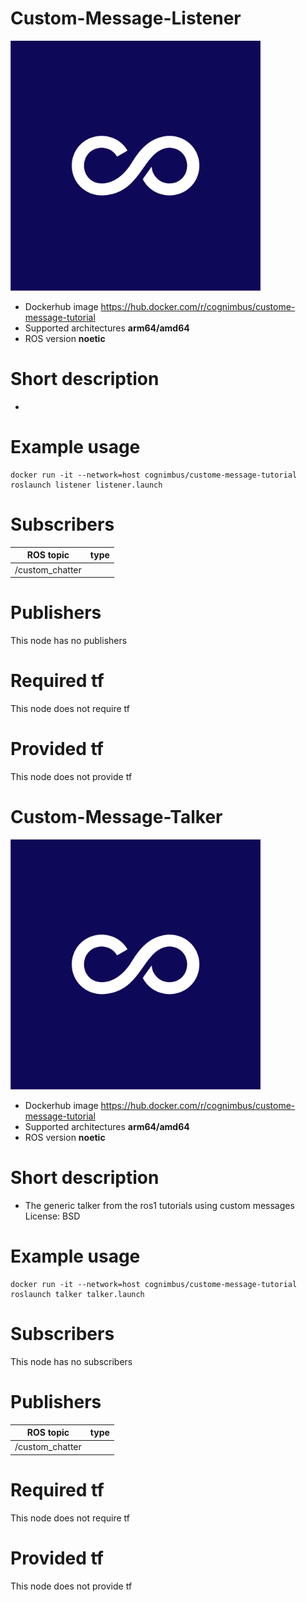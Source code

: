 # Custom-Message-Listener

<img src="./custom-message-listener/nimbusc.jpg" alt="custom-message-listener" width="400"/>

* Dockerhub image https://hub.docker.com/r/cognimbus/custome-message-tutorial
* Supported architectures <b>arm64/amd64</b>
* ROS version <b>noetic
</b>

# Short description
* 

# Example usage
```
docker run -it --network=host cognimbus/custome-message-tutorial roslaunch listener listener.launch
```

# Subscribers
ROS topic | type
--- | ---
/custom_chatter | 


# Publishers
This node has no publishers


# Required tf
This node does not require tf


# Provided tf
This node does not provide tf


# Custom-Message-Talker

<img src="./custom-message-talker/nimbusc.jpg" alt="custom-message-talker" width="400"/>

* Dockerhub image https://hub.docker.com/r/cognimbus/custome-message-tutorial
* Supported architectures <b>arm64/amd64</b>
* ROS version <b>noetic
</b>

# Short description
* The generic talker from the ros1 tutorials using custom messages
License: BSD

# Example usage
```
docker run -it --network=host cognimbus/custome-message-tutorial roslaunch talker talker.launch
```

# Subscribers
This node has no subscribers


# Publishers
ROS topic | type
--- | ---
/custom_chatter | 


# Required tf
This node does not require tf


# Provided tf
This node does not provide tf


